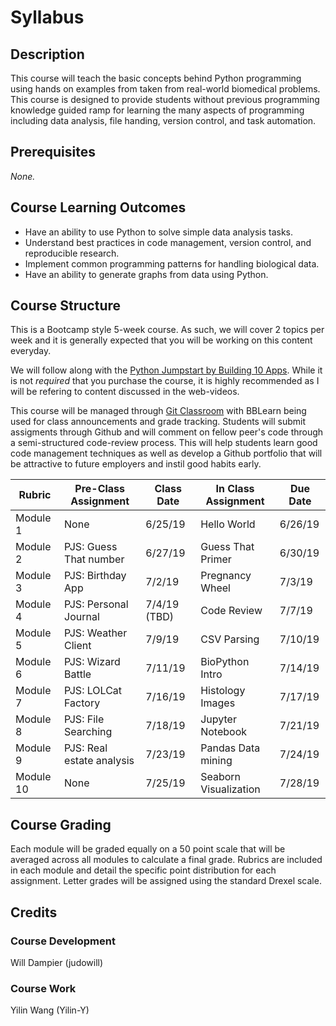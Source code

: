 # Syllabus

## Description
This course will teach the basic concepts behind Python programming using hands on examples from taken from real-world biomedical problems. 
This course is designed to provide students without previous programming knowledge guided ramp for learning the many aspects of programming including data analysis, file handing, version control, and task automation. 

## Prerequisites
_None._

## Course Learning Outcomes
- Have an ability to use Python to solve simple data analysis tasks.
- Understand best practices in code management, version control, and reproducible research.
- Implement common programming patterns for handling biological data.
- Have an ability to generate graphs from data using Python.

## Course Structure

This is a Bootcamp style 5-week course. 
As such, we will cover 2 topics per week and it is generally expected that you will be working on this content everyday.

We will follow along with the [Python Jumpstart by Building 10 Apps](https://training.talkpython.fm/courses/explore_python_jumpstart/python-language-jumpstart-building-10-apps).
While it is not *required* that you purchase the course, it is highly recommended as I will be refering to content discussed in the web-videos.

This course will be managed through [Git Classroom](https://github.com/) with BBLearn being used for class announcements and grade tracking.
Students will submit assigments through Github and will comment on fellow peer's code through a semi-structured code-review process. 
This will help students learn good code management techniques as well as develop a Github portfolio that will be attractive to future employers and instil good habits early.


|  Rubric    | Pre-Class Assignment       | Class Date  | In Class Assignment | Due Date |
|------------|----------------------------|-------------|---------------------|----------|
| Module 1   |  None                      | 6/25/19     | Hello World         | 6/26/19  |
| Module 2   |  PJS: Guess That number    | 6/27/19     | Guess That Primer   | 6/30/19  |
| Module 3   |  PJS: Birthday App         | 7/2/19      | Pregnancy Wheel     | 7/3/19   |
| Module 4   |  PJS: Personal Journal     | 7/4/19 (TBD)| Code Review         | 7/7/19   |
| Module 5   |  PJS: Weather Client       | 7/9/19      | CSV Parsing         | 7/10/19  |
| Module 6   |  PJS: Wizard Battle        | 7/11/19     | BioPython Intro     | 7/14/19  |
| Module 7   |  PJS: LOLCat Factory       | 7/16/19     | Histology Images    | 7/17/19  |
| Module 8   |  PJS: File Searching       | 7/18/19     | Jupyter Notebook    | 7/21/19  |
| Module 9   |  PJS: Real estate analysis | 7/23/19     | Pandas Data mining  | 7/24/19  |
| Module 10  |  None                      | 7/25/19     | Seaborn Visualization| 7/28/19  |


## Course Grading

Each module will be graded equally on a 50 point scale that will be averaged across all modules to calculate a final grade.
Rubrics are included in each module and detail the specific point distribution for each assignment.
Letter grades will be assigned using the standard Drexel scale.

## Credits

### Course Development
Will Dampier (judowill)

### Course Work
Yilin Wang (Yilin-Y)
